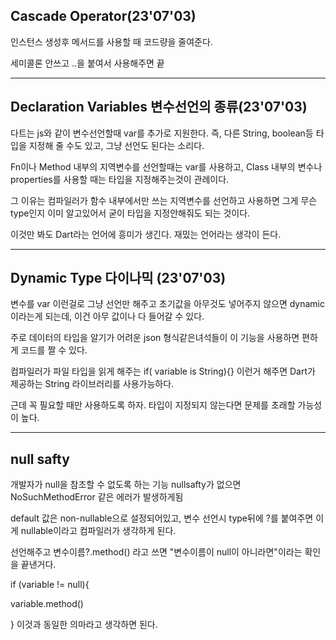 ## Cascade Operator(23'07'03)
인스턴스 생성후 메서드를 사용할 때 코드량을 줄여준다.

세미콜론 안쓰고 ..을 붙여서 사용해주면 끝


---------------------------------------------------------------------------------------
## Declaration Variables 변수선언의 종류(23'07'03)
다트는 js와 같이 변수선언할때 var를 추가로 지원한다. 즉, 다른 String, boolean등 타입을 지정해 줄 수도 있고, 그냥 선언도 된다는 소리다.

Fn이나 Method 내부의 지역변수를 선언할때는 var를 사용하고, Class 내부의 변수나 properties를 사용할 때는 타입을 지정해주는것이 관례이다.

그 이유는 컴파일러가 함수 내부에서만 쓰는 지역변수를 선언하고 사용하면 그게 무슨 type인지 이미 알고있어서 굳이 타입을 지정안해줘도 되는 것이다.

이것만 봐도 Dart라는 언어에 흥미가 생긴다. 재밌는 언어라는 생각이 든다.

---------------------------------------------------------------------------------------
## Dynamic Type 다이나믹 (23'07'03)
변수를 var 이런걸로 그냥 선언만 해주고 초기값을 아무것도 넣어주지 않으면 dynamic이라는게 되는데, 이건 아무 값이나 다 들어갈 수 있다.

주로 데이터의 타입을 알기가 어려운 json 형식같은녀석들이 이 기능을 사용하면 편하게 코드를 짤 수 있다.

컴파일러가 파일 타입을 읽게 해주는 if( variable is String){} 이런거 해주면 Dart가 제공하는 String 라이브러리를 사용가능하다.

근데 꼭 필요할 때만 사용하도록 하자. 타입이 지정되지 않는다면 문제를 초래할 가능성이 높다.

---------------------------------------------------------------------------------------
## null safty
개발자가 null을 참조할 수 없도록 하는 기능
nullsafty가 없으면 NoSuchMethodError 같은 에러가 발생하게됨

default 값은 non-nullable으로 설정되어있고, 변수 선언시 type뒤에 ?를 붙여주면 이게 nullable이라고 컴파일러가 생각하게 된다.

선언해주고 변수이름?.method() 라고 쓰면 "변수이름이 null이 아니라면"이라는 확인을 끝낸거다.

if (variable != null){

  variable.method() 
  
} 이것과 동일한 의마라고 생각하면 된다.


